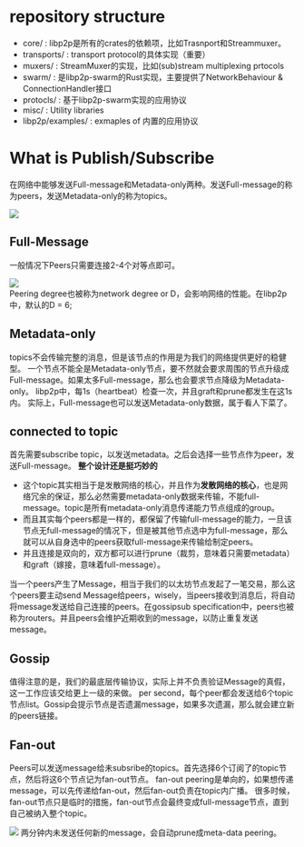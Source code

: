 # repository structure
- core/ : libp2p是所有的crates的依赖项，比如Trasnport和Streammuxer。
- transports/ : transport protocol的具体实现（重要）
- muxers/ : StreamMuxer的实现，比如(sub)stream multiplexing prtocols
- swarm/ : 是libp2p-swarm的Rust实现，主要提供了NetworkBehaviour & ConnectionHandler接口
- protocls/ : 基于libp2p-swarm实现的应用协议
- misc/ : Utility libraries
- libp2p/examples/ : exmaples of 内置的应用协议

# What is Publish/Subscribe
在网络中能够发送Full-message和Metadata-only两种。发送Full-message的称为peers，发送Metadata-only的称为topics。

<image src = "/docs/images/subscribed_peers.png"></image>

## Full-Message
一般情况下Peers只需要连接2-4个对等点即可。  

<image src = "/docs/images/full_message_network.png"></image>  
Peering degree也被称为network degree or D，会影响网络的性能。在libp2p中，默认的D = 6;

## Metadata-only
topics不会传输完整的消息，但是该节点的作用是为我们的网络提供更好的稳健型。
一个节点不能全是Metadata-only节点，要不然就会要求周围的节点升级成Full-message。如果太多Full-message，那么也会要求节点降级为Metadata-only。
libp2p中，每1s（heartbeat）检查一次，并且graft和prune都发生在这1s内。
实际上，Full-message也可以发送Metadata-only数据，属于看人下菜了。

## connected to topic
首先需要subscribe topic，以发送metadata。之后会选择一些节点作为peer，发送Full-message。
**整个设计还是挺巧妙的**  
- 这个topic其实相当于是发散网络的核心，并且作为**发散网络的核心**，也是网络冗余的保证，那么必然需要metadata-only数据来传输，不能full-message。topic是所有metadata-only消息传递能力节点组成的group。
- 而且其实每个peers都是一样的，都保留了传输full-message的能力，一旦该节点无full-message的情况下，但是被其他节点选中为full-message，那么就可以从自身选中的peers获取full-message来传输给制定peers。  
- 并且连接是双向的，双方都可以进行prune（裁剪，意味着只需要metadata）和graft（嫁接，意味着full-message）。

当一个peers产生了Message，相当于我们的以太坊节点发起了一笔交易，那么这个peers要主动send Message给peers，wisely，当peers接收到消息后，将自动将message发送给自己连接的peers。在gossipsub specification中，peers也被称为routers。并且peers会维护近期收到的message，以防止重复发送message。

## Gossip
值得注意的是，我们的最底层传输协议，实际上并不负责验证Message的真假，这一工作应该交给更上一级的来做。
per second，每个peer都会发送给6个topic节点list。Gossip会提示节点是否遗漏message，如果多次遗漏，那么就会建立新的peers链接。

## Fan-out
Peers可以发送message给未subsribe的topics。首先选择6个订阅了的topic节点，然后将这6个节点记为fan-out节点。
fan-out peering是单向的，如果想传递message，可以先传递给fan-out，然后fan-out负责在topic内广播。
很多时候，fan-out节点只是临时的措施，fan-out节点会最终变成full-message节点，直到自己被纳入整个topic。

<image src = "/docs/images/fanout_grafting_preference.png"></image>
两分钟内未发送任何新的message，会自动prune成meta-data peering。



